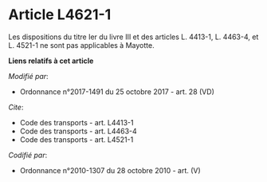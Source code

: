 # Article L4621-1

Les dispositions du titre Ier du livre III et des articles L. 4413-1, L. 4463-4, et L. 4521-1 ne sont pas applicables à
Mayotte.

**Liens relatifs à cet article**

_Modifié par_:

  - Ordonnance n°2017-1491 du 25 octobre 2017 - art. 28 (VD)

_Cite_:

  - Code des transports - art. L4413-1
  - Code des transports - art. L4463-4
  - Code des transports - art. L4521-1

_Codifié par_:

  - Ordonnance n°2010-1307 du 28 octobre 2010 - art. (V)
